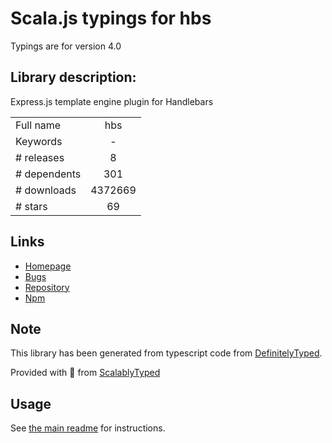 
# Scala.js typings for hbs

Typings are for version 4.0

## Library description:
Express.js template engine plugin for Handlebars

|                    |                 |
| ------------------ | :-------------: |
| Full name          | hbs |
| Keywords           | - |
| # releases         | 8 |
| # dependents       | 301 |
| # downloads        | 4372669 |
| # stars            | 69 |

## Links
- [Homepage](https://github.com/pillarjs/hbs#readme)
- [Bugs](https://github.com/pillarjs/hbs/issues)
- [Repository](https://github.com/pillarjs/hbs)
- [Npm](https://www.npmjs.com/package/hbs)
    


## Note
This library has been generated from typescript code from [DefinitelyTyped](https://definitelytyped.org).

Provided with :purple_heart: from [ScalablyTyped](https://github.com/oyvindberg/ScalablyTyped)

## Usage
See [the main readme](../../readme.md) for instructions.


